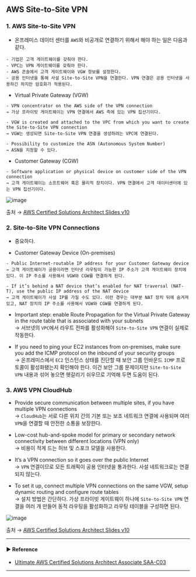 ## AWS Site-to-Site VPN
### 1. AWS Site-to-Site VPN
- 온프레미스 데이터 센터를 `AWS`와 비공개로 연결하기 위해서 해야 하는 일은 다음과 같다.
~~~
- 기업은 고객 게이트웨이를 갖춰야 한다.
- VPC는 VPN 게이트웨이를 갖춰야 한다.
- AWS 콘솔에서 고객 게이트웨이와 VGW 정보를 설정한다.
- 공용 인터넷을 통해 사설 Site-to-Site VPN을 연결한다. VPN 연결은 공용 인터넷을 사용하긴 하지만 암호화가 적용된다.
~~~

- Virtual Private Gateway (VGW)
~~~
- VPN concentrator on the AWS side of the VPN connection
→ 가상 프라이빗 게이트웨이는 VPN 연결에서 AWS 측에 있는 VPN 집선기이다.

- VGW is created and attached to the VPC from which you want to create the Site-to-Site VPN connection
→ VGW는 생성되면 Site-to-Site VPN 연결을 생성하려는 VPC에 연결된다.

- Possibility to customize the ASN (Autonomous System Number)
→ ASN을 지정할 수 있다.
~~~

- Customer Gateway (CGW)
~~~
- Software application or physical device on customer side of the VPN connection
→ 고객 게이트웨이는 소프트웨어 혹은 물리적 장치이다. VPN 연결에서 고객 데이터센터에 있는 VPN 집선기이다.
~~~

![image](https://github.com/sanguk2794/AWS/assets/97398071/3ed6d10f-7411-4c83-9af6-f43fb2b09c63)

출처 → [AWS Certified Solutions Architect Slides v10](https://courses.datacumulus.com/downloads/certified-solutions-architect-pn9/)

### 2. Site-to-Site VPN Connections
- 중요하다.

- Customer Gateway Device (On-premises)
~~~
- Public Internet-routable IP address for your Customer Gateway device
→ 고객 게이트웨이가 공용이라면 인터넷 라우팅이 가능한 IP 주소가 고객 게이트웨이 장치에 있다. 이 IP 주소를 사용해서 VGW와 CGW를 연결하게 된다.

- If it’s behind a NAT device that’s enabled for NAT traversal (NAT-T), use the public IP address of the NAT device
→ 고객 게이트웨이가 사설 IP를 가질 수도 있다. 이런 경우는 대부분 NAT 장치 뒤에 숨겨져 있고, NAT 장치의 IP 주소를 사용해서 VGW와 CGW를 연결하게 된다.
~~~

- Important step: enable Route Propagation for the Virtual Private Gateway in the route table that is associated with your subnets  
→ 서브넷의 `VPC`에서 라우트 전파를 활성화해야 `Site-to-Site VPN` 연결이 실제로 작동한다.

- If you need to ping your EC2 instances from on-premises, make sure you add the ICMP protocol on the inbound of your security groups  
→ 온프레미스에서 `EC2` 인스턴스 상태를 진단할 때 보안 그룹 인바운드 `ICMP` 프로토콜이 활성화됐는지 확인해야 한다. 이건 보안 그룹 문제이지만 `Site-to-Site VPN` 내용과 섞어 놓으면 헷갈리기 쉬우므로 기억해 두면 도움이 된다.

### 3. AWS VPN CloudHub
- Provide secure communication between multiple sites, if you have multiple VPN connections  
→ `CloudHub`는 서로 다른 위치 간의 기본 또는 보조 네트워크 연결에 사용되며 여러 `VPN`을 연결할 때 안전한 소통을 보장한다. 

- Low-cost hub-and-spoke model for primary or secondary network connectivity between different locations (VPN only)  
→ 비용이 적게 드는 허브 및 스포크 모델을 사용한다. 

- It’s a VPN connection so it goes over the public Internet  
→ `VPN` 연결이므로 모든 트래픽이 공용 인터넷을 통과한다. 사설 네트워크로는 연결되지 않는다.

- To set it up, connect multiple VPN connections on the same VGW, setup dynamic routing and configure route tables  
→ 설치 방법은 간단하다. 가상 프라이빗 게이트웨이 하나에 `Site-to-Site VPN` 연결을 여러 개 만들어 동적 라우팅을 활성화하고 라우팅 테이블을 구성하면 된다.

![image](https://github.com/sanguk2794/AWS/assets/97398071/8bda620a-c494-4a0a-ba21-ed50962402fe)

출처 → [AWS Certified Solutions Architect Slides v10](https://courses.datacumulus.com/downloads/certified-solutions-architect-pn9/)

---
#### ▶ Reference
- [Ultimate AWS Certified Solutions Architect Associate SAA-C03](https://www.udemy.com/course/aws-certified-solutions-architect-associate-saa-c03/)
---